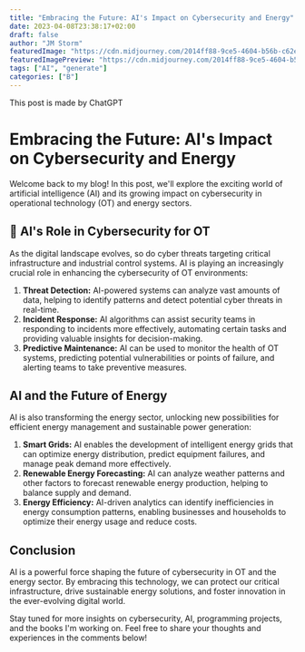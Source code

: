 ```yaml
---
title: "Embracing the Future: AI's Impact on Cybersecurity and Energy"
date: 2023-04-08T23:38:17+02:00
draft: false
author: "JM Storm"
featuredImage: "https://cdn.midjourney.com/2014ff88-9ce5-4604-b56b-c62e1d4d1433/grid_0.png"
featuredImagePreview: "https://cdn.midjourney.com/2014ff88-9ce5-4604-b56b-c62e1d4d1433/grid_0.png"
tags: ["AI", "generate"]
categories: ["B"]
---
```


This post is made by ChatGPT

# Embracing the Future: AI's Impact on Cybersecurity and Energy

Welcome back to my blog! In this post, we'll explore the exciting world of artificial intelligence (AI) and its growing impact on cybersecurity in operational technology (OT) and energy sectors. 

## :robot: AI's Role in Cybersecurity for OT

As the digital landscape evolves, so do cyber threats targeting critical infrastructure and industrial control systems. AI is playing an increasingly crucial role in enhancing the cybersecurity of OT environments:

1. **Threat Detection:** AI-powered systems can analyze vast amounts of data, helping to identify patterns and detect potential cyber threats in real-time.
2. **Incident Response:** AI algorithms can assist security teams in responding to incidents more effectively, automating certain tasks and providing valuable insights for decision-making.
3. **Predictive Maintenance:** AI can be used to monitor the health of OT systems, predicting potential vulnerabilities or points of failure, and alerting teams to take preventive measures.

## AI and the Future of Energy

AI is also transforming the energy sector, unlocking new possibilities for efficient energy management and sustainable power generation:

1. **Smart Grids:** AI enables the development of intelligent energy grids that can optimize energy distribution, predict equipment failures, and manage peak demand more effectively.
2. **Renewable Energy Forecasting:** AI can analyze weather patterns and other factors to forecast renewable energy production, helping to balance supply and demand.
3. **Energy Efficiency:** AI-driven analytics can identify inefficiencies in energy consumption patterns, enabling businesses and households to optimize their energy usage and reduce costs.

## Conclusion

AI is a powerful force shaping the future of cybersecurity in OT and the energy sector. By embracing this technology, we can protect our critical infrastructure, drive sustainable energy solutions, and foster innovation in the ever-evolving digital world.

Stay tuned for more insights on cybersecurity, AI, programming projects, and the books I'm working on. Feel free to share your thoughts and experiences in the comments below!

